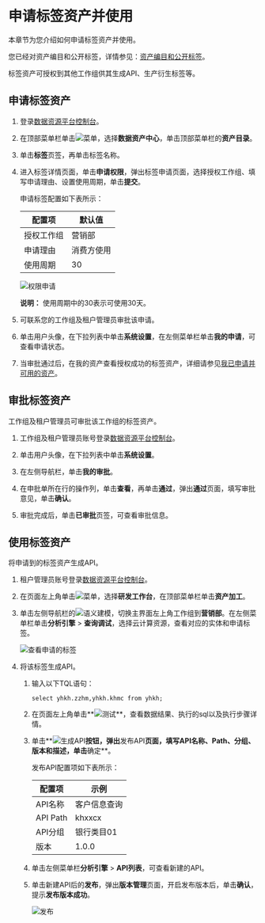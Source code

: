 # 申请标签资产并使用

本章节为您介绍如何申请标签资产并使用。

您已经对资产编目和公开标签，详情参见：[资产编目和公开标签](/cn.zh-CN/最佳实践/资产运营与管理/标签资产运营与管理/资产编目和公开标签.md)。

标签资产可授权到其他工作组供其生成API、生产衍生标签等。

## 申请标签资产

1.  登录[数据资源平台控制台](https://dataq.console.aliyun.com)。

2.  在顶部菜单栏单击![菜单](https://static-aliyun-doc.oss-accelerate.aliyuncs.com/assets/img/zh-CN/6504337061/p188771.png)，选择**数据资产中心**，单击顶部菜单栏的**资产目录**。

3.  单击**标签**页签，再单击标签名称。

4.  进入标签详情页面，单击**申请权限**，弹出标签申请页面，选择授权工作组、填写申请理由、设置使用周期，单击**提交**。

    申请标签配置如下表所示：

    |配置项|默认值|
    |---|---|
    |授权工作组|营销部|
    |申请理由|消费方使用|
    |使用周期|30|

    ![权限申请](https://static-aliyun-doc.oss-accelerate.aliyuncs.com/assets/img/zh-CN/8406373261/p282866.png)

    **说明：** 使用周期中的30表示可使用30天。

5.  可联系您的工作组及租户管理员审批该申请。

6.  单击用户头像，在下拉列表中单击**系统设置**，在左侧菜单栏单击**我的申请**，可查看申请状态。

7.  当审批通过后，在我的资产查看授权成功的标签资产，详细请参见[我已申请并可用的资产](/cn.zh-CN/用户指南/我的资产/我已申请并可用的资产.md)。


## 审批标签资产

工作组及租户管理员可审批该工作组的标签资产。

1.  工作组及租户管理员账号登录[数据资源平台控制台](https://dataq.console.aliyun.com)。

2.  单击用户头像，在下拉列表中单击**系统设置**。

3.  在左侧导航栏，单击**我的审批**。

4.  在申批单所在行的操作列，单击**查看**，再单击**通过**，弹出**通过**页面，填写审批意见，单击**确认**。

5.  审批完成后，单击**已审批**页签，可查看审批信息。


## 使用标签资产

将申请到的标签资产生成API。

1.  租户管理员账号登录[数据资源平台控制台](https://dataq.console.aliyun.com)。

2.  在页面左上角单击![菜单](https://static-aliyun-doc.oss-accelerate.aliyuncs.com/assets/img/zh-CN/6504337061/p188771.png)，选择**研发工作台**，在顶部菜单栏单击**资产加工**。

3.  单击左侧导航栏的![语义建模](https://static-aliyun-doc.oss-accelerate.aliyuncs.com/assets/img/zh-CN/0867900161/p208221.png)，切换主界面左上角工作组到**营销部**。在左侧菜单栏单击**分析引擎** \> **查询调试**，选择云计算资源，查看对应的实体和申请标签。

    ![查看申请的标签](https://static-aliyun-doc.oss-accelerate.aliyuncs.com/assets/img/zh-CN/4909060161/p208707.png)

4.  将该标签生成API。

    1.  输入以下TQL语句：

        ```
        select yhkh.zzhm,yhkh.khmc from yhkh;
        ```

    2.  在页面左上角单击**![测试](https://static-aliyun-doc.oss-accelerate.aliyuncs.com/assets/img/zh-CN/3867900161/p204997.png)**，查看数据结果、执行的sql以及执行步骤详情。

    3.  单击**![生成API](https://static-aliyun-doc.oss-accelerate.aliyuncs.com/assets/img/zh-CN/3867900161/p205000.png)**按钮，弹出**发布API**页面，填写API名称、Path、分组、版本和描述，单击**确定**。

        发布API配置项如下表所示：

        |配置项|示例|
        |---|--|
        |API名称|客户信息查询|
        |API Path|khxxcx|
        |API分组|银行类目01|
        |版本|1.0.0|

    4.  单击左侧菜单栏**分析引擎** \> **API列表**，可查看新建的API。

    5.  单击新建API后的**发布**，弹出**版本管理**页面，开启发布版本后，单击**确认**，提示**发布版本成功**。

        ![发布](https://static-aliyun-doc.oss-accelerate.aliyuncs.com/assets/img/zh-CN/9406373261/p282974.png)


